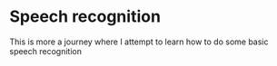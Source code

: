 # Speech recognition

This is more a journey where I attempt to learn how to do some basic speech recognition
